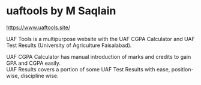# uaftools by M Saqlain
https://www.uaftools.site/

UAF Tools is a multipurpose website with the UAF CGPA Calculator and UAF Test Results (University of Agriculture Faisalabad).  

UAF CGPA Calculator has manual introduction of marks and credits to gain GPA and CGPA easily.  
UAF Results covers a portion of some UAF Test Results with ease, position-wise, discipline wise.
